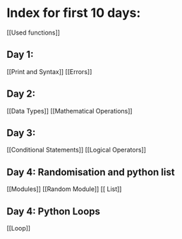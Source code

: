 # Index for first 10 days:
[[Used functions]]
## Day 1:
[[Print and Syntax]]
[[Errors]]
## Day 2:
[[Data Types]]
[[Mathematical Operations]]
## Day 3:
[[Conditional Statements]]
[[Logical Operators]]

## Day 4: Randomisation and python list
[[Modules]]
[[Random Module]]
[[ List]]

## Day 4: Python Loops
[[Loop]]